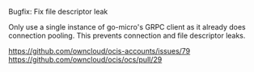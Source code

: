Bugfix: Fix file descriptor leak

Only use a single instance of go-micro's GRPC client as it already
does connection pooling. This prevents connection and file descriptor leaks.

https://github.com/owncloud/ocis-accounts/issues/79
https://github.com/owncloud/ocis/ocs/pull/29
